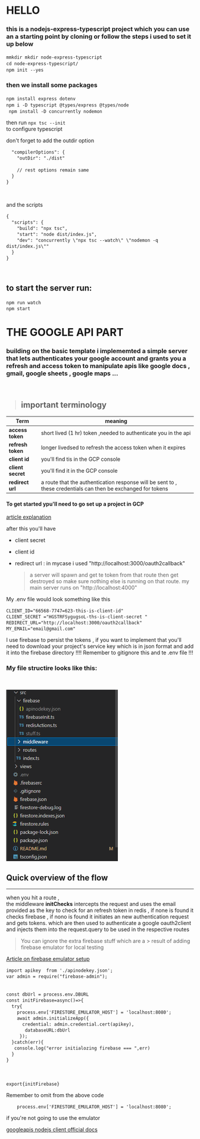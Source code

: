 # HELLO
### this is a nodejs-express-typescript project which you can use an a starting point by cloning or follow the steps i used to set it up below

  ```mmkdir mkdir node-express-typescript ```<br/>
```cd node-express-typescript/```<br/>
```npm init --yes```<br/>

### then we install some packages

  ``` npm install express dotenv ```<br/>
 ``` npm i -D typescript @types/express @types/node ```<br/>
 ``` npm install -D concurrently nodemon```<br/>


then run 
```npx tsc --init ```<br/>
to configure typescript

don't forget to add the outdir option
```{
  "compilerOptions": {
    "outDir": "./dist"

    // rest options remain same
  }
}
```
<br/>

and the scripts
```
{
  "scripts": {
    "build": "npx tsc",
    "start": "node dist/index.js",
    "dev": "concurrently \"npx tsc --watch\" \"nodemon -q dist/index.js\""
  }
}
```
<br/>

## to start the server run:

```
npm run watch
npm start 
```

# THE GOOGLE API PART

### building on the basic template i implememted  a simple server that lets authenticates your google account and grants you a refresh and access token to manipulate apis like google docs , gmail, google sheets , google maps ...

<br/>

> ## important terminology

| Term | meaning |
| ---------------- | ---------------- |
| **access token**     |  short lived (1 hr) token ,needed to authenticate you in the api  |
| **refresh token**    | longer livedsed to refresh the access token when it expires
| **client id** | you'll find tis in the GCP console|
| **client secret** | you'll find it in the GCP console |
|**redirect url**| a route that the authentication response will be sent to , these credentials can then be exchanged for tokens|

#### To get started ypu'll need to go set up a project in GCP

[article explanation](https://dev.to/tigawanna/my-experience-with-google-apis-and-oauth2-4786)

after this you'll have

- client secret
- client id
- redirect url : in mycase i used "http://localhost:3000/oauth2callback"

  > a server will spawn and get te token from that route then get destroyed so make sure nothing
  >  else is running on that route. my main server runs on "http://localhost:4000" 

My .env file would look something like this

```
CLIENT_ID="66568-7747=623-this-is-client-id"
CLIENT_SECRET ="HGSTRFSygugsoL-ths-is-client-secret "
REDIRECT_URL="http://localhost:3000/oauth2callback"
MY_EMAIL="email@gmail.com"
```

I use firebase to persist the tokens , if you want to implement that you'll need to download your project's  service key which is in json format and add it into the firebase directory 
!!!! Remember to gitignore this and te .env file !!!

### My file structire looks like this:
<br/>

![file structure](./readmeres/file-str.png)

## Quick overview of the flow

----
when you hit a route ,<br/>
the middleware **initChecks** intercepts the request and 
uses the email provided as the key to check for an refresh token in redis , if none is found it checks firebase , if nono is found it initiates an new authentication request and gets tokens.
which are then used to authenticate a google oauth2client and injects them into the request.query to be used in the respective routes

> You can ignore the extra firebase stuff which are a      > result of adding firebase emulator for local testing

[Article on firebase emulator setup](https://dev.to/tigawanna/firebase-emulator-16l2)

```
import apikey  from './apinodekey.json';
var admin = require("firebase-admin");


const dbUrl = process.env.DBURL
const initFirebase=async()=>{
  try{
    process.env['FIRESTORE_EMULATOR_HOST'] = 'localhost:8080';
    await admin.initializeApp({
      credential: admin.credential.cert(apikey),
       databaseURL:dbUrl
     });
  }catch(err){
   console.log("error initialozing firebase === ",err)
  }
}



export{initFirebase}
```

Remember to omit from the above code
```
    process.env['FIRESTORE_EMULATOR_HOST'] = 'localhost:8080';
 ```

 if you're not going to use the emulator  

[googleapis nodejs client official docs](https://github.com/googleapis/google-api-nodejs-client)

